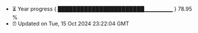 - ⏳ Year progress { ███████████████████████▁▁▁▁▁▁▁ } 78.95 %
- ⏰ Updated on Tue, 15 Oct 2024 23:22:04 GMT

